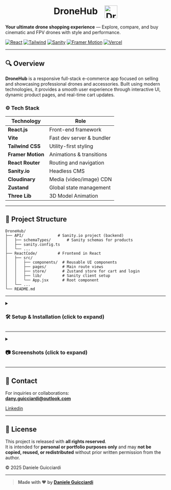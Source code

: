 <h1 align="center">
  DroneHub
  <img src="https://github.com/user-attachments/assets/0db4952b-5daa-4b08-ac35-9fcac6fd4c04" alt="DroneHub Logo" height="40" style="vertical-align: middle; margin-left: 15px;" />
</h1>


**Your ultimate drone shopping experience** — Explore, compare, and buy cinematic and FPV drones with style and performance.

[![React](https://img.shields.io/badge/Made%20with-React-61DAFB?style=flat-square&logo=react&logoColor=white)](https://react.dev)
[![Tailwind](https://img.shields.io/badge/Styled%20with-Tailwind%20CSS-38B2AC?style=flat-square&logo=tailwind-css&logoColor=white)](https://tailwindcss.com)
[![Sanity](https://img.shields.io/badge/Powered%20by-Sanity-F03E2F?style=flat-square&logo=sanity&logoColor=white)](https://www.sanity.io/)
[![Framer Motion](https://img.shields.io/badge/Animations-Framer%20Motion-EF6C99?style=flat-square&logo=framer&logoColor=white)](https://www.framer.com/motion/)
[![Vercel](https://img.shields.io/badge/Deployed%20on-Vercel-000?style=flat-square&logo=vercel)](https://vercel.com)

---

## 🔍 Overview

**DroneHub** is a responsive full-stack e-commerce app focused on selling and showcasing professional drones and accessories. Built using modern technologies, it provides a smooth user experience through interactive UI, dynamic product pages, and real-time cart updates.

### ⚙️ Tech Stack

| Technology        | Role                           |
|-------------------|--------------------------------|
| **React.js**      | Front-end framework            |
| **Vite**          | Fast dev server & bundler      |
| **Tailwind CSS**  | Utility-first styling          |
| **Framer Motion** | Animations & transitions       |
| **React Router**  | Routing and navigation         |
| **Sanity.io**     | Headless CMS                   |
| **Cloudinary**    | Media (video/image) CDN        |
| **Zustand**       | Global state management        |
| **Three Lib**     | 3D Model Animation             |

---

## 📂 Project Structure

```
DroneHub/
├── API/               # Sanity.io project (backend)
│   ├── schemaTypes/       # Sanity schemas for products
│   ├── sanity.config.ts
│   └── ...
├── ReactCode/         # Frontend in React
│   ├── src/
│   │   ├── components/  # Reusable UI components
│   │   ├── pages/       # Main route views
│   │   ├── store/       # Zustand store for cart and login
│   │   ├── lib/         # Sanity client setup
│   │   └── App.jsx      # Root component
│   └── ...
└── README.md

```

---

<details>
  <summary><h3>🛠️ Setup & Installation (click to expand)</h3></summary>

  <br>

  1. Clone the repository:
     ```bash
     git clone https://github.com/your-username/dronehub.git
     cd dronehub/reactcode
     ```

  2. Install dependencies:
     ```bash
     npm install
     ```

  3. Start development server:
     ```bash
     npm run dev
     ```

</details>

---

<details>
  <summary><h3>📷 Screenshots (click to expand)</h3></summary>

  <br>

  ![Screenshot 2025-05-07 at 17-19-18 DroneHub](https://github.com/user-attachments/assets/535cc734-bc86-4551-8a7d-1ebd32bde449)
  
  ![screnn2](https://github.com/user-attachments/assets/ed093bca-1f5e-49f3-9ff0-2d40f2154d3d)
  
  ![screen3](https://github.com/user-attachments/assets/bf34ea9e-523f-452d-9055-2c44c10629e7)
  
  ![screen4](https://github.com/user-attachments/assets/95b7b408-6aff-45d1-afda-c83e0638218d)

</details>

---

## 📩 Contact

For inquiries or collaborations:  
**dany.guicciardi@outlook.com**  

[Linkedin](https://www.linkedin.com/in/daniele-guicciardi-ferrusi-b29432331/)

---

## 📄 License

This project is released with **all rights reserved**.  
It is intended for **personal or portfolio purposes only** and may **not be copied, reused, or redistributed** without prior written permission from the author.

© 2025 Daniele Guicciardi

---

> **Made with ❤️ by [Daniele Guicciardi](https://github.com/DanieleGuicciardi)**
